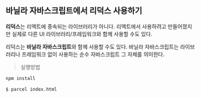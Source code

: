 ## **바닐라 자바스크립트에서 리덕스 사용하기**

**리덕스**는 리액트에 종속되는  라이브러리가 아니다. 리액트에서 사용하려고 만들어졌지만 실제로 다른 UI 라이브러리/프레임워크와 함께 사용할 수도 있다.

리덕스는 **바닐라 자바스크립트**와 함께 사용할 수도 있다. 바닐라 자바스크립트는 라이브러리나 프레임워크 없이 사용하는 순수 자바스크립트 그 자체를 의미한다.


> 실행방법

```bash
npm install
```

```bash
$ parcel index.html
```
